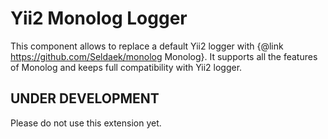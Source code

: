 Yii2 Monolog Logger
===================

This component allows to replace a default Yii2 logger with {@link https://github.com/Seldaek/monolog Monolog}.
It supports all the features of Monolog and keeps full compatibility with Yii2 logger.

## UNDER DEVELOPMENT

Please do not use this extension yet.
